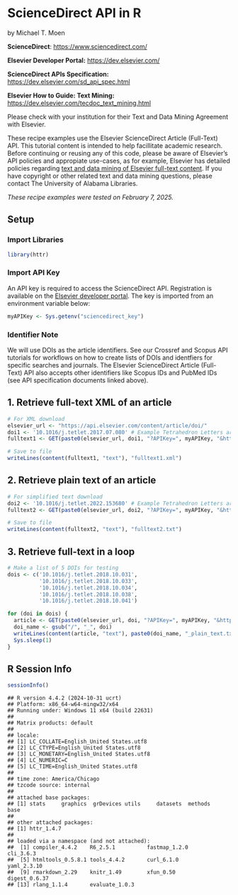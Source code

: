 # ScienceDirect API in R

by Michael T. Moen

**ScienceDirect**: https://www.sciencedirect.com/

**Elsevier Developer Portal:** https://dev.elsevier.com/

**ScienceDirect APIs Specification:** https://dev.elsevier.com/sd_api_spec.html

**Elsevier How to Guide: Text Mining:** https://dev.elsevier.com/tecdoc_text_mining.html

Please check with your institution for their Text and Data Mining Agreement with Elsevier.

These recipe examples use the Elsevier ScienceDirect Article (Full-Text) API. This tutorial content is intended to help facillitate academic research. Before continuing or reusing any of this code, please be aware of Elsevier’s API policies and appropiate use-cases, as for example, Elsevier has detailed policies regarding [text and data mining of Elsevier full-text content](https://dev.elsevier.com/text_mining.html). If you have copyright or other related text and data mining questions, please contact The University of Alabama Libraries.

*These recipe examples were tested on February 7, 2025.*

## Setup

### Import Libraries

```r
library(httr)
```

### Import API Key

An API key is required to access the ScienceDirect API. Registration is available on the [Elsevier developer portal](https://dev.elsevier.com/). The key is imported from an environment variable below:

```r
myAPIKey <- Sys.getenv("sciencedirect_key")
```

### Identifier Note

We will use DOIs as the article identifiers. See our Crossref and Scopus API tutorials for workflows on how to create lists of DOIs and identfiers for specific searches and journals. The Elsevier ScienceDirect Article (Full-Text) API also accepts other identifiers like Scopus IDs and PubMed IDs (see API specification documents linked above).

## 1. Retrieve full-text XML of an article

```r
# For XML download
elsevier_url <- "https://api.elsevier.com/content/article/doi/"
doi1 <- '10.1016/j.tetlet.2017.07.080' # Example Tetrahedron Letters article
fulltext1 <- GET(paste0(elsevier_url, doi1, "?APIKey=", myAPIKey, "&httpAccept=text/xml"))

# Save to file
writeLines(content(fulltext1, "text"), "fulltext1.xml")
```

## 2. Retrieve plain text of an article

```r
# For simplified text download
doi2 <- '10.1016/j.tetlet.2022.153680' # Example Tetrahedron Letters article
fulltext2 <- GET(paste0(elsevier_url, doi2, "?APIKey=", myAPIKey, "&httpAccept=text/plain"))

# Save to file
writeLines(content(fulltext2, "text"), "fulltext2.txt")
```

## 3. Retrieve full-text in a loop

```r
# Make a list of 5 DOIs for testing
dois <- c('10.1016/j.tetlet.2018.10.031',
          '10.1016/j.tetlet.2018.10.033',
          '10.1016/j.tetlet.2018.10.034',
          '10.1016/j.tetlet.2018.10.038',
          '10.1016/j.tetlet.2018.10.041')
```

```r
for (doi in dois) {
  article <- GET(paste0(elsevier_url, doi, "?APIKey=", myAPIKey, "&httpAccept=text/plain"))
  doi_name <- gsub("/", "_", doi)
  writeLines(content(article, "text"), paste0(doi_name, "_plain_text.txt"))
  Sys.sleep(1)
}
```

## R Session Info

```r
sessionInfo()
```

```
## R version 4.4.2 (2024-10-31 ucrt)
## Platform: x86_64-w64-mingw32/x64
## Running under: Windows 11 x64 (build 22631)
## 
## Matrix products: default
## 
## locale:
## [1] LC_COLLATE=English_United States.utf8
## [2] LC_CTYPE=English_United States.utf8
## [3] LC_MONETARY=English_United States.utf8
## [4] LC_NUMERIC=C
## [5] LC_TIME=English_United States.utf8
## 
## time zone: America/Chicago
## tzcode source: internal
## 
## attached base packages:
## [1] stats     graphics  grDevices utils     datasets  methods   base     
## 
## other attached packages:
## [1] httr_1.4.7
## 
## loaded via a namespace (and not attached):
##  [1] compiler_4.4.2    R6_2.5.1          fastmap_1.2.0     cli_3.6.3
##  [5] htmltools_0.5.8.1 tools_4.4.2       curl_6.1.0        yaml_2.3.10
##  [9] rmarkdown_2.29    knitr_1.49        xfun_0.50         digest_0.6.37    
## [13] rlang_1.1.4       evaluate_1.0.3   
```
